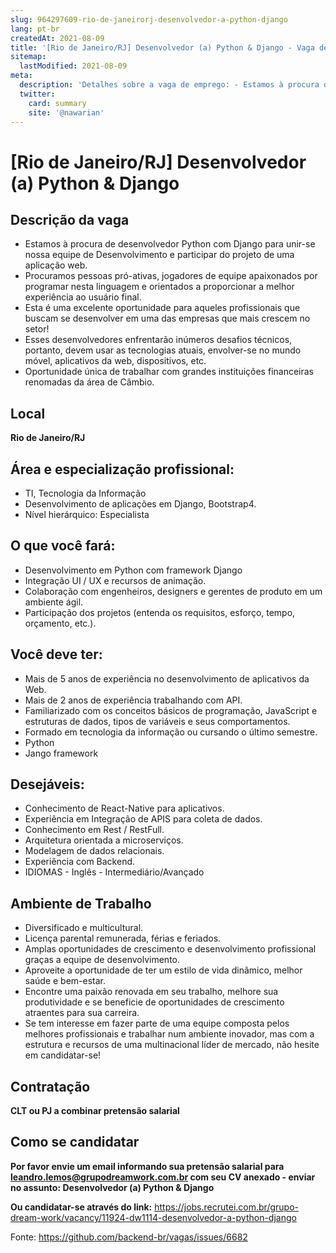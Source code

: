 ```yaml
---
slug: 964297609-rio-de-janeirorj-desenvolvedor-a-python-django
lang: pt-br
createdAt: 2021-08-09
title: '[Rio de Janeiro/RJ] Desenvolvedor (a) Python & Django - Vaga de Emprego'
sitemap:
  lastModified: 2021-08-09
meta:
  description: 'Detalhes sobre a vaga de emprego: - Estamos à procura de desenvolvedor Python com Django para unir-se nossa equipe de Desenvolvimento e participar do projeto de uma aplicação web. - Procuramos pessoas pró-ativas, jogadores de equipe apaixonados por programar nesta linguagem e orientados a proporcionar a melhor experiência ao usuário final. - Esta é uma excelente oportunidade para aqueles profissionais que buscam se desenvolver em uma das empresas que mais crescem no setor! - Esses desenvolvedores enfrentarão inúmeros desafios técnicos, portanto, devem usar as tecnologias atuais, envolver-se no mundo móvel, aplicativos da web, dispositivos, etc. - Oportunidade única de trabalhar com grandes instituições financeiras renomadas da área de Câmbio.'
  twitter:
    card: summary
    site: '@nawarian'
---
```


# [Rio de Janeiro/RJ] Desenvolvedor (a) Python & Django

## Descrição da vaga

- Estamos à procura de desenvolvedor Python com Django para unir-se nossa equipe de Desenvolvimento e participar do projeto de uma aplicação web.
- Procuramos pessoas pró-ativas, jogadores de equipe apaixonados por programar nesta linguagem e orientados a proporcionar a melhor experiência ao usuário final.
- Esta é uma excelente oportunidade para aqueles profissionais que buscam se desenvolver em uma das empresas que mais crescem no setor!
- Esses desenvolvedores enfrentarão inúmeros desafios técnicos, portanto, devem usar as tecnologias atuais, envolver-se no mundo móvel, aplicativos da web, dispositivos, etc.
- Oportunidade única de trabalhar com grandes instituições financeiras renomadas da área de Câmbio.

## Local
**Rio de Janeiro/RJ**

## Área e especialização profissional:

- TI, Tecnologia da Informação
- Desenvolvimento de aplicações em Django, Bootstrap4.
- Nível hierárquico: Especialista

## O que você fará:

- Desenvolvimento em Python com framework Django
- Integração UI / UX e recursos de animação.
- Colaboração com engenheiros, designers e gerentes de produto em um ambiente ágil.
- Participação dos projetos (entenda os requisitos, esforço, tempo, orçamento, etc.).

## Você deve ter:

- Mais de 5 anos de experiência no desenvolvimento de aplicativos da Web.
- Mais de 2 anos de experiência trabalhando com API.
- Familiarizado com os conceitos básicos de programação, JavaScript e estruturas de dados, tipos de variáveis e seus comportamentos.
- Formado em tecnologia da informação ou cursando o último semestre.
- Python
- Jango framework

## Desejáveis:

- Conhecimento de React-Native para aplicativos.
- Experiência em Integração de APIS para coleta de dados.
- Conhecimento em Rest / RestFull.
- Arquitetura orientada a microserviços.
- Modelagem de dados relacionais.
- Experiência com Backend.
- IDIOMAS - Inglês - Intermediário/Avançado

## Ambiente de Trabalho

- Diversificado e multicultural.
- Licença parental remunerada, férias e feriados.
- Amplas oportunidades de crescimento e desenvolvimento profissional graças a equipe de desenvolvimento.
- Aproveite a oportunidade de ter um estilo de vida dinâmico, melhor saúde e bem-estar.
- Encontre uma paixão renovada em seu trabalho, melhore sua produtividade e se beneficie de oportunidades de crescimento atraentes para sua carreira.
- Se tem interesse em fazer parte de uma equipe composta pelos melhores profissionais e trabalhar num ambiente inovador, mas com a estrutura e recursos de uma multinacional líder de mercado, não hesite em candidatar-se!

## Contratação
**CLT ou PJ a combinar pretensão salarial**

## Como se candidatar
**Por favor envie um email informando sua pretensão salarial para leandro.lemos@grupodreamwork.com.br com seu CV anexado - enviar no assunto: Desenvolvedor (a) Python & Django**

**Ou candidatar-se através do link:** https://jobs.recrutei.com.br/grupo-dream-work/vacancy/11924-dw1114-desenvolvedor-a-python-django

Fonte: https://github.com/backend-br/vagas/issues/6682